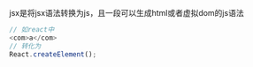 


jsx是将jsx语法转换为js，且一段可以生成html或者虚拟dom的js语法

```js
// 如react中
<com>a</com>
// 转化为
React.createElement();
```